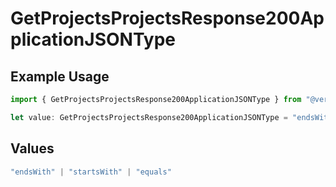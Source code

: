 # GetProjectsProjectsResponse200ApplicationJSONType

## Example Usage

```typescript
import { GetProjectsProjectsResponse200ApplicationJSONType } from "@vercel/sdk/models/getprojectsop.js";

let value: GetProjectsProjectsResponse200ApplicationJSONType = "endsWith";
```

## Values

```typescript
"endsWith" | "startsWith" | "equals"
```